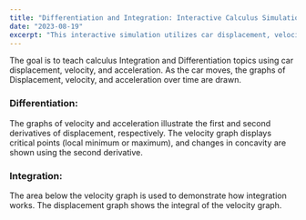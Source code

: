 ```yaml
---
title: "Differentiation and Integration: Interactive Calculus Simulation"
date: "2023-08-19"
excerpt: "This interactive simulation utilizes car displacement, velocity, and acceleration to teach Integration and Differentiation. Witness real-time graphs coming to life and explore the beauty of math in motion. Try it now: [Math Motion Simulation](https://car-displacement-velocity-and-acceleration-graphs.touraj.repl.co/)"
---
```


The goal is to teach calculus Integration and Differentiation topics using car displacement, velocity, and acceleration. As the car moves, the graphs of Displacement, velocity, and acceleration over time are drawn.

### Differentiation:

The graphs of velocity and acceleration illustrate the first and second derivatives of displacement, respectively. The velocity graph displays critical points (local minimum or maximum), and changes in concavity are shown using the second derivative.

### Integration:

The area below the velocity graph is used to demonstrate how integration works. The displacement graph shows the integral of the velocity graph.
